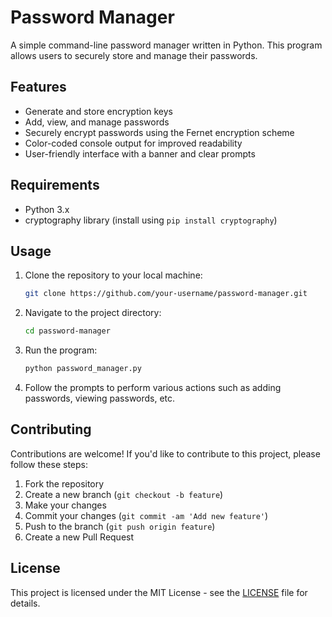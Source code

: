 # Password Manager

A simple command-line password manager written in Python. This program allows users to securely store and manage their passwords.

## Features

- Generate and store encryption keys
- Add, view, and manage passwords
- Securely encrypt passwords using the Fernet encryption scheme
- Color-coded console output for improved readability
- User-friendly interface with a banner and clear prompts

## Requirements

- Python 3.x
- cryptography library (install using `pip install cryptography`)

## Usage

1. Clone the repository to your local machine:

    ```bash
    git clone https://github.com/your-username/password-manager.git
    ```

2. Navigate to the project directory:

    ```bash
    cd password-manager
    ```

3. Run the program:

    ```bash
    python password_manager.py
    ```

4. Follow the prompts to perform various actions such as adding passwords, viewing passwords, etc.

## Contributing

Contributions are welcome! If you'd like to contribute to this project, please follow these steps:

1. Fork the repository
2. Create a new branch (`git checkout -b feature`)
3. Make your changes
4. Commit your changes (`git commit -am 'Add new feature'`)
5. Push to the branch (`git push origin feature`)
6. Create a new Pull Request

## License

This project is licensed under the MIT License - see the [LICENSE](LICENSE) file for details.
